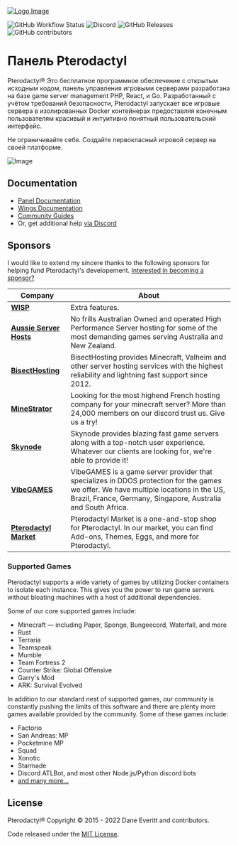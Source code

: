 [![Logo Image](https://cdn.pterodactyl.io/logos/new/pterodactyl_logo.png)](https://pterodactyl.io)

![GitHub Workflow Status](https://img.shields.io/github/actions/workflow/status/pterodactyl/panel/laravel.yaml?label=Tests&style=for-the-badge&branch=develop)
![Discord](https://img.shields.io/discord/122900397965705216?label=Discord&logo=Discord&logoColor=white&style=for-the-badge)
![GitHub Releases](https://img.shields.io/github/downloads/pterodactyl/panel/latest/total?style=for-the-badge)
![GitHub contributors](https://img.shields.io/github/contributors/pterodactyl/panel?style=for-the-badge)

# Панель Pterodactyl

Pterodactyl® Это бесплатное программное обеспечение с открытым исходным кодом, панель управления игровыми серверами разработана на базе game server management PHP, React, и Go. Разработанный с учётом требований безопасности, Pterodactyl запускает все игровые сервера в изолированных Docker контейнерах предоставляя конечным пользователям красивый и интуитивно понятный пользовательский интерфейс.

Не ограничивайте себя. Создайте первокласный игровой сервер на своей платформе.

![Image](https://cdn.pterodactyl.io/site-assets/pterodactyl_v1_demo.gif)

## Documentation

* [Panel Documentation](https://pterodactyl.io/panel/1.0/getting_started.html)
* [Wings Documentation](https://pterodactyl.io/wings/1.0/installing.html)
* [Community Guides](https://pterodactyl.io/community/about.html)
* Or, get additional help [via Discord](https://discord.gg/pterodactyl)

## Sponsors

I would like to extend my sincere thanks to the following sponsors for helping fund Pterodactyl's developement.
[Interested in becoming a sponsor?](https://github.com/sponsors/matthewpi)

| Company                                                   | About                                                                                                                                                                                                                           |
|-----------------------------------------------------------|---------------------------------------------------------------------------------------------------------------------------------------------------------------------------------------------------------------------------------|
| [**WISP**](https://wisp.gg)                               | Extra features.                                                                                                                                                                                                                 |
| [**Aussie Server Hosts**](https://aussieserverhosts.com/) | No frills Australian Owned and operated High Performance Server hosting for some of the most demanding games serving Australia and New Zealand.                                                                                 |
| [**BisectHosting**](https://www.bisecthosting.com/)       | BisectHosting provides Minecraft, Valheim and other server hosting services with the highest reliability and lightning fast support since 2012.                                                                                 |
| [**MineStrator**](https://minestrator.com/)               | Looking for the most highend French hosting company for your minecraft server? More than 24,000 members on our discord trust us. Give us a try!                                                                                 |
| [**Skynode**](https://www.skynode.pro/)                   | Skynode provides blazing fast game servers along with a top-notch user experience. Whatever our clients are looking for, we're able to provide it!                                                                              |
| [**VibeGAMES**](https://vibegames.net/)                   | VibeGAMES is a game server provider that specializes in DDOS protection for the games we offer. We have multiple locations in the US, Brazil, France, Germany, Singapore, Australia and South Africa.                           |
| [**Pterodactyl Market**](https://pterodactylmarket.com/)  | Pterodactyl Market is a one-and-stop shop for Pterodactyl. In our market, you can find Add-ons, Themes, Eggs, and more for Pterodactyl.                                                                                         |

### Supported Games

Pterodactyl supports a wide variety of games by utilizing Docker containers to isolate each instance. This gives
you the power to run game servers without bloating machines with a host of additional dependencies.

Some of our core supported games include:

* Minecraft — including Paper, Sponge, Bungeecord, Waterfall, and more
* Rust
* Terraria
* Teamspeak
* Mumble
* Team Fortress 2
* Counter Strike: Global Offensive
* Garry's Mod
* ARK: Survival Evolved

In addition to our standard nest of supported games, our community is constantly pushing the limits of this software
and there are plenty more games available provided by the community. Some of these games include:

* Factorio
* San Andreas: MP
* Pocketmine MP
* Squad
* Xonotic
* Starmade
* Discord ATLBot, and most other Node.js/Python discord bots
* [and many more...](https://github.com/parkervcp/eggs)

## License

Pterodactyl® Copyright © 2015 - 2022 Dane Everitt and contributors.

Code released under the [MIT License](./LICENSE.md).
